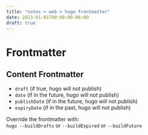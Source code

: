 ```yaml
---
title: "notes > web > hugo frontmatter"
date: 2023-01-01T00:00:00-06:00
draft: true
---
```


<style>
    r { color: red }
    o { color: orange }
    g { color: green }
</style>

# Frontmatter
## Content Frontmatter
- `draft` (if true, hugo will not publish)
- `date` (if in the future, hugo will not publish)
- `publishDate` (if in the future, hugo will not publish)
- `expiryDate` (if in the past, hugo will not publish)

Override the frontmatter with:  
`hugo --buildDrafts` or `--buildExpired` or `--buildFuture`